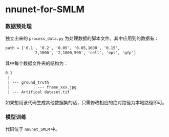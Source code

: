 # nnunet-for-SMLM
### 数据预处理

独立出来的 `process_data.py` 为处理数据的脚本文件。其中应用到的数据有：

```txt
path = ['0.1', '0.2', '0.05', '0.05,1600', '0.15',
            '2,1000', '2,1000,500', 'cell', 'epl', 'gfp']
```

其中每个数据文件夹的结构为：

```txt
0.1
 |
 | --- ground_truth
 |          | --- frame_xxx.jpg
 | --- Artifical dataset.tif
```

如果想用该代码生成其他数据集的话，只需修改相应的绝对路径为本地路径即可。

### 模型训练

代码位于 `nnunet_SMLM` 中。
